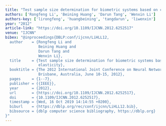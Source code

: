 ```yaml
---
title: "Test sample size determination for biometric systems based on confidence elasticity"
authors: ['Rongfeng Li', 'Beining Huang', 'Darun Tang', 'Wenxin Li']
authors-key: ['lirongfeng', 'huangbeining', 'tangdarun', 'liwenxin']
year: "2012"
article-link: "https://doi.org/10.1109/IJCNN.2012.6252517"
venue: "IJCNN"
bibex: "@inproceedings{DBLP:conf/ijcnn/LiHLL12,
  author    = {Rongfeng Li and
               Beining Huang and
               Darun Tang and
               Wenxin Li},
  title     = {Test sample size determination for biometric systems based on confidence
               elasticity},
  booktitle = {The 2012 International Joint Conference on Neural Networks (IJCNN),
               Brisbane, Australia, June 10-15, 2012},
  pages     = {1--7},
  publisher = {{IEEE}},
  year      = {2012},
  url       = {https://doi.org/10.1109/IJCNN.2012.6252517},
  doi       = {10.1109/IJCNN.2012.6252517},
  timestamp = {Wed, 16 Oct 2019 14:14:55 +0200},
  biburl    = {https://dblp.org/rec/conf/ijcnn/LiHLL12.bib},
  bibsource = {dblp computer science bibliography, https://dblp.org}
}"
---
```

